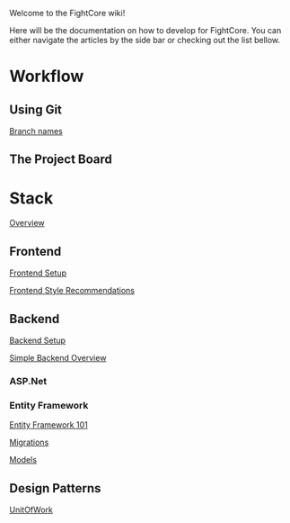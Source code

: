 Welcome to the FightCore wiki!

Here will be the documentation on how to develop for FightCore. You can either navigate the articles by the side bar or checking out the list bellow.

# Workflow
## Using Git
[Branch names](https://github.com/jawadmn/FightCore/wiki/Branch-Names)
## The Project Board
# Stack
[Overview](https://github.com/jawadmn/FightCore/wiki/Stack-Overview)
## Frontend
[Frontend Setup](https://github.com/jawadmn/FightCore/wiki/Frontend-Setup)

[Frontend Style Recommendations](https://github.com/jawadmn/FightCore/wiki/Frontend-Style-Recommendations)
## Backend
[Backend Setup](https://github.com/jawadmn/FightCore/wiki/Backend-Setup)

[Simple Backend Overview](https://github.com/jawadmn/FightCore/wiki/Simple-Backend-Overview)

### ASP.Net
### Entity Framework
[Entity Framework 101](https://github.com/jawadmn/FightCore/wiki/Entity-Framework-101)

[Migrations](https://github.com/jawadmn/FightCore/wiki/Entity-Framework:-Migrations)

[Models](https://github.com/jawadmn/FightCore/wiki/Models)
## Design Patterns
[UnitOfWork](https://github.com/jawadmn/FightCore/wiki/UnitOfWork)